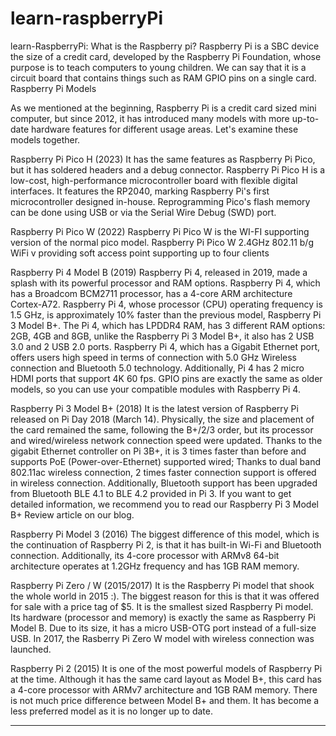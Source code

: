 # learn-raspberryPi
learn-RaspberryPi:
What is the Raspberry pi? 
Raspberry Pi is a SBC device the size of a credit card, developed by the Raspberry Pi Foundation, whose purpose is to teach computers to young children. We can say that it is a circuit board that contains things such as RAM GPIO pins on a single card.
Raspberry Pi Models

As we mentioned at the beginning, Raspberry Pi is a credit card sized mini computer, but since 2012, it has introduced many models with more up-to-date hardware features for different usage areas. Let's examine these models together.

Raspberry Pi Pico H (2023)
It has the same features as Raspberry Pi Pico, but it has soldered headers and a debug connector. Raspberry Pi Pico H is a low-cost, high-performance microcontroller board with flexible digital interfaces. It features the RP2040, marking Raspberry Pi's first microcontroller designed in-house. Reprogramming Pico's flash memory can be done using USB or via the Serial Wire Debug (SWD) port.

Raspberry Pi Pico W (2022)
Raspberry Pi Pico W is the WI-FI supporting version of the normal pico model. Raspberry Pi Pico W 2.4GHz 802.11 b/g WiFi v providing soft access point supporting up to four clients

Raspberry Pi 4 Model B (2019)
Raspberry Pi 4, released in 2019, made a splash with its powerful processor and RAM options. Raspberry Pi 4, which has a Broadcom BCM2711 processor, has a 4-core ARM architecture Cortex-A72. Raspberry Pi 4, whose processor (CPU) operating frequency is 1.5 GHz, is approximately 10% faster than the previous model, Raspberry Pi 3 Model B+. The Pi 4, which has LPDDR4 RAM, has 3 different RAM options: 2GB, 4GB and 8GB, unlike the Raspberry Pi 3 Model B+, it also has 2 USB 3.0 and 2 USB 2.0 ports. Raspberry Pi 4, which has a Gigabit Ethernet port, offers users high speed in terms of connection with 5.0 GHz Wireless connection and Bluetooth 5.0 technology. Additionally, Pi 4 has 2 micro HDMI ports that support 4K 60 fps. GPIO pins are exactly the same as older models, so you can use your compatible modules with Raspberry Pi 4.


Raspberry Pi 3 Model B+ (2018)
It is the latest version of Raspberry Pi released on Pi Day 2018 (March 14). Physically, the size and placement of the card remained the same, following the B+/2/3 order, but its processor and wired/wireless network connection speed were updated. Thanks to the gigabit Ethernet controller on Pi 3B+, it is 3 times faster than before and supports PoE (Power-over-Ethernet) supported wired; Thanks to dual band 802.11ac wireless connection, 2 times faster connection support is offered in wireless connection. Additionally, Bluetooth support has been upgraded from Bluetooth BLE 4.1 to BLE 4.2 provided in Pi 3. If you want to get detailed information, we recommend you to read our Raspberry Pi 3 Model B+ Review article on our blog.

Raspberry Pi Model 3 (2016)
The biggest difference of this model, which is the continuation of Raspberry Pi 2, is that it has built-in Wi-Fi and Bluetooth connection. Additionally, its 4-core processor with ARMv8 64-bit architecture operates at 1.2GHz frequency and has 1GB RAM memory.

Raspberry Pi Zero / W (2015/2017)
It is the Raspberry Pi model that shook the whole world in 2015 :). The biggest reason for this is that it was offered for sale with a price tag of $5. It is the smallest sized Raspberry Pi model. Its hardware (processor and memory) is exactly the same as Raspberry Pi Model B. Due to its size, it has a micro USB-OTG port instead of a full-size USB. In 2017, the Rasberry Pi Zero W model with wireless connection was launched.

Raspberry Pi 2 (2015)
It is one of the most powerful models of Raspberry Pi at the time. Although it has the same card layout as Model B+, this card has a 4-core processor with ARMv7 architecture and 1GB RAM memory. There is not much price difference between Model B+ and them. It has become a less preferred model as it is no longer up to date.

-----------------------------------------------------------------------------------------------
